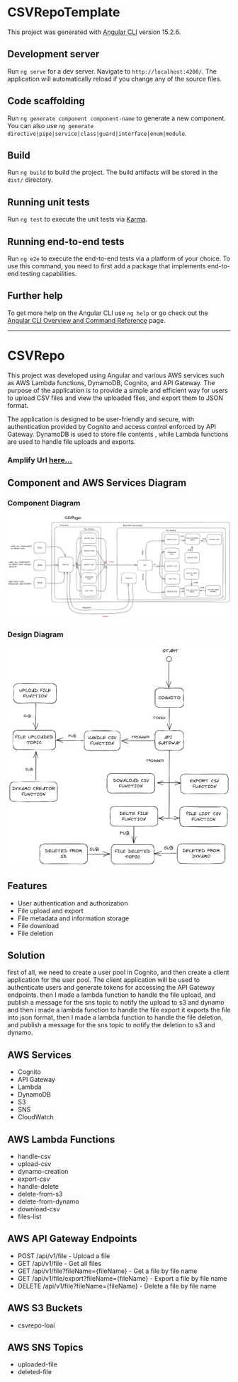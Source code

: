 # CSVRepoTemplate

This project was generated with [Angular CLI](https://github.com/angular/angular-cli) version 15.2.6.

## Development server

Run `ng serve` for a dev server. Navigate to `http://localhost:4200/`. The application will automatically reload if you change any of the source files.

## Code scaffolding

Run `ng generate component component-name` to generate a new component. You can also use `ng generate directive|pipe|service|class|guard|interface|enum|module`.

## Build

Run `ng build` to build the project. The build artifacts will be stored in the `dist/` directory.

## Running unit tests

Run `ng test` to execute the unit tests via [Karma](https://karma-runner.github.io).

## Running end-to-end tests

Run `ng e2e` to execute the end-to-end tests via a platform of your choice. To use this command, you need to first add a package that implements end-to-end testing capabilities.

## Further help

To get more help on the Angular CLI use `ng help` or go check out the [Angular CLI Overview and Command Reference](https://angular.io/cli) page.

<hr/>

# CSVRepo

This project was developed using Angular and various AWS services such as AWS Lambda functions, DynamoDB, Cognito, and API Gateway. The purpose of the application is to provide a simple and efficient way for users to upload CSV files and view the uploaded files, and export them to JSON format.

The application is designed to be user-friendly and secure, with authentication provided by Cognito and access control enforced by API Gateway. DynamoDB is used to store file contents , while Lambda functions are used to handle file uploads and exports.
### Amplify Url [here...](https://master.dgx4c2xfofd1p.amplifyapp.com/)

## Component and AWS Services Diagram

### Component Diagram
![Architecture](./src/assets/component-diagram.png)
### Design Diagram
![Architecture](./src/assets/aws-diagram.png)


## Features

- User authentication and authorization
- File upload and export
- File metadata and information storage
- File download
- File deletion

## Solution
first of all, we need to create a user pool in Cognito, and then create a client application for the user pool. The client application will be used to authenticate users and generate tokens for accessing the API Gateway endpoints.
then I made a lambda function to handle the file upload, and publish a message for the sns topic to notify the upload to s3 and dynamo  and then i made a lambda function to handle the file export it exports the file into json format,
then I made a lambda function to handle the file deletion, and publish a message for the sns topic to notify the deletion to s3 and dynamo.

## AWS Services

- Cognito
- API Gateway
- Lambda
- DynamoDB
- S3
- SNS
- CloudWatch

## AWS Lambda Functions
- handle-csv
- upload-csv
- dynamo-creation
- export-csv
- handle-delete
- delete-from-s3
- delete-from-dynamo
- download-csv
- files-list

## AWS API Gateway Endpoints
- POST /api/v1/file - Upload a file
- GET /api/v1/file - Get all files
- GET /api/v1/file?fileName={fileName} - Get a file by file name
- GET /api/v1/file/export?fileName={fileName} - Export a file by file name
- DELETE /api/v1/file?fileName={fileName} - Delete a file by file name
## AWS S3 Buckets
- csvrepo-loai

## AWS SNS Topics
- uploaded-file
- deleted-file









